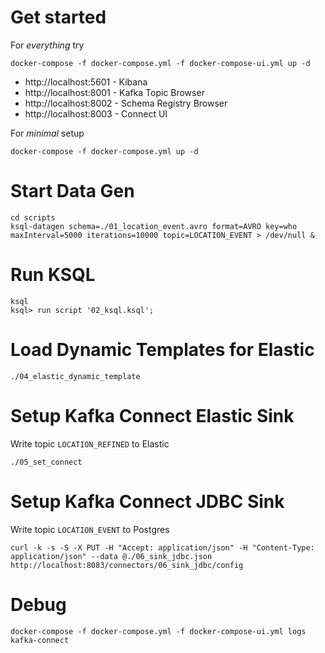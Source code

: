 
# Get started
For _everything_ try
```
docker-compose -f docker-compose.yml -f docker-compose-ui.yml up -d
```
- http://localhost:5601 - Kibana
- http://localhost:8001 - Kafka Topic Browser
- http://localhost:8002 - Schema Registry Browser
- http://localhost:8003 - Connect UI


For _minimal_ setup
```
docker-compose -f docker-compose.yml up -d
```


# Start Data Gen
```
cd scripts
ksql-datagen schema=./01_location_event.avro format=AVRO key=who maxInterval=5000 iterations=10000 topic=LOCATION_EVENT > /dev/null &
```

# Run KSQL
```
ksql
ksql> run script '02_ksql.ksql';
```

# Load Dynamic Templates for Elastic
```
./04_elastic_dynamic_template
```

# Setup Kafka Connect Elastic Sink
Write topic `LOCATION_REFINED` to Elastic
```
./05_set_connect
```

# Setup Kafka Connect JDBC Sink
Write topic `LOCATION_EVENT` to Postgres
```
curl -k -s -S -X PUT -H "Accept: application/json" -H "Content-Type: application/json" --data @./06_sink_jdbc.json http://localhost:8083/connectors/06_sink_jdbc/config
```


# Debug
```
docker-compose -f docker-compose.yml -f docker-compose-ui.yml logs kafka-connect
```

